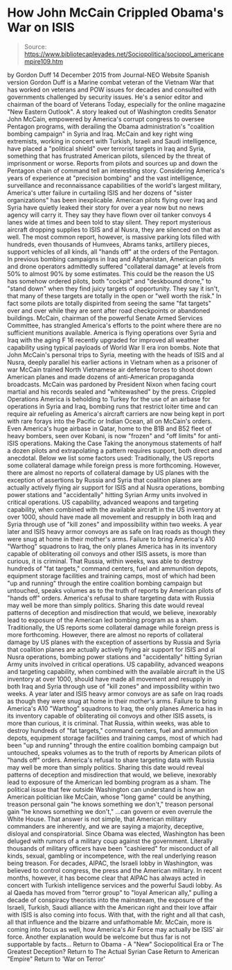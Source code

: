 # How John McCain Crippled Obama's War on ISIS

> Source: https://www.bibliotecapleyades.net/Sociopolitica/sociopol_americanempire109.htm

by Gordon Duff 14 December 2015
from Journal-NEO Website
Spanish version
Gordon Duff is a Marine combat veteran of the Vietnam War that has worked on veterans and POW issues for decades and consulted with governments challenged by security issues.
He's a senior editor and chairman of the board of Veterans Today, especially for the online magazine "New Eastern Outlook".
A story leaked out of Washington credits Senator John McCain, empowered by America's corrupt congress to oversee Pentagon programs, with derailing the Obama administration's "coalition bombing campaign" in Syria and Iraq.
McCain and key right wing extremists, working in concert with Turkish, Israeli and Saudi intelligence, have placed a "political shield" over terrorist targets in Iraq and Syria, something that has frustrated American pilots, silenced by the threat of imprisonment or worse. Reports from pilots and sources up and down the Pentagon chain of command tell an interesting story.
Considering America's years of experience at "precision bombing" and the vast intelligence, surveillance and reconnaissance capabilities of the world's largest military, America's utter failure in curtailing ISIS and her dozens of "sister organizations" has been inexplicable. American pilots flying over Iraq and Syria have quietly leaked their story for over a year now but no news agency will carry it. They say they have flown over oil tanker convoys 4 lanes wide at times and been told to stay silent. They report mysterious aircraft dropping supplies to ISIS and al Nusra, they are silenced on that as well. The most common report, however, is massive parking lots filled with hundreds, even thousands of Humvees, Abrams tanks, artillery pieces, support vehicles of all kinds, all "hands off" at the orders of the Pentagon. In previous bombing campaigns in Iraq and Afghanistan, American pilots and drone operators admittedly suffered "collateral damage" at levels from 50% to almost 90% by some estimates. This could be the reason the US has somehow ordered pilots, both "cockpit" and "deskbound drone," to "stand down" when they find juicy targets of opportunity. They say it isn't, that many of these targets are totally in the open or "well worth the risk." In fact some pilots are totally dispirited from seeing the same "fat targets" over and over while they are sent after road checkpoints or abandoned buildings. McCain, chairman of the powerful Senate Armed Services Committee, has strangled America's efforts to the point where there are no sufficient munitions available. America is flying operations over Syria and Iraq with the aging F 16 recently upgraded for improved all weather capability using typical payloads of World War II era iron bombs. Note that John McCain's personal trips to Syria, meeting with the heads of ISIS and al Nusra, deeply parallel his earlier actions in Vietnam when as a prisoner of war McCain trained North Vietnamese air defense forces to shoot down American planes and made dozens of anti-American propaganda broadcasts. McCain was pardoned by President Nixon when facing court martial and his records sealed and "whitewashed" by the press.
Crippled Operations America is beholding to Turkey for the use of an airbase for operations in Syria and Iraq, bombing runs that restrict loiter time and can require air refueling as America's aircraft carriers are now being kept in port with rare forays into the Pacific or Indian Ocean, all on McCain's orders. Even America's huge airbase in Qatar, home to the B1B and B52 fleet of heavy bombers, seen over Kobani, is now "frozen" and "off limits" for anti-ISIS operations.
Making the Case Taking the anonymous statements of half a dozen pilots and extrapolating a pattern requires support, both direct and anecdotal.
Below we list some factors used:
Traditionally, the US reports some collateral damage while foreign press is more forthcoming. However, there are almost no reports of collateral damage by US planes with the exception of assertions by Russia and Syria that coalition planes are actually actively flying air support for ISIS and al Nusra operations, bombing power stations and "accidentally" hitting Syrian Army units involved in critical operations. US capability, advanced weapons and targeting capability, when combined with the available aircraft in the US inventory at over 1000, should have made all movement and resupply in both Iraq and Syria through use of "kill zones" and impossibility within two weeks. A year later and ISIS heavy armor convoys are as safe on Iraq roads as though they were snug at home in their mother's arms. Failure to bring America's A10 "Warthog" squadrons to Iraq, the only planes America has in its inventory capable of obliterating oil convoys and other ISIS assets, is more than curious, it is criminal. That Russia, within weeks, was able to destroy hundreds of "fat targets," command centers, fuel and ammunition depots, equipment storage facilities and training camps, most of which had been "up and running" through the entire coalition bombing campaign but untouched, speaks volumes as to the truth of reports by American pilots of "hands off" orders. America's refusal to share targeting data with Russia may well be more than simply politics. Sharing this date would reveal patterns of deception and misdirection that would, we believe, inexorably lead to exposure of the American led bombing program as a sham.
Traditionally, the US reports some collateral damage while foreign press is more forthcoming.
However, there are almost no reports of collateral damage by US planes with the exception of assertions by Russia and Syria that coalition planes are actually actively flying air support for ISIS and al Nusra operations, bombing power stations and "accidentally" hitting Syrian Army units involved in critical operations.
US capability, advanced weapons and targeting capability, when combined with the available aircraft in the US inventory at over 1000, should have made all movement and resupply in both Iraq and Syria through use of "kill zones" and impossibility within two weeks.
A year later and ISIS heavy armor convoys are as safe on Iraq roads as though they were snug at home in their mother's arms.
Failure to bring America's A10 "Warthog" squadrons to Iraq, the only planes America has in its inventory capable of obliterating oil convoys and other ISIS assets, is more than curious, it is criminal.
That Russia, within weeks, was able to destroy hundreds of "fat targets," command centers, fuel and ammunition depots, equipment storage facilities and training camps, most of which had been "up and running" through the entire coalition bombing campaign but untouched, speaks volumes as to the truth of reports by American pilots of "hands off" orders.
America's refusal to share targeting data with Russia may well be more than simply politics.
Sharing this date would reveal patterns of deception and misdirection that would, we believe, inexorably lead to exposure of the American led bombing program as a sham.
The political issue that few outside Washington can understand is how an American politician like McCain, whose "long game" could be anything,
treason personal gain "he knows something we don't,"
treason
personal gain
"he knows something we don't,"
...can govern or even overrule the White House. That answer is not simple, that American military commanders are inherently, and we are saying a majority, deceptive, disloyal and conspiratorial.
Since Obama was elected, Washington has been deluged with rumors of a military coup against the government. Literally thousands of military officers have been "cashiered" for misconduct of all kinds, sexual, gambling or incompetence, with the real underlying reason being treason. For decades, AIPAC, the Israeli lobby in Washington, was believed to control congress, the press and the American military. In recent months, however, it has become clear that AIPAC has always acted in concert with Turkish intelligence services and the powerful Saudi lobby. As al Qaeda has moved from "terror group" to "loyal American ally," pulling a decade of conspiracy theorists into the mainstream, the exposure of the Israeli, Turkish, Saudi alliance with the American right and their love affair with ISIS is also coming into focus. With that, with the right and all that cash, all that influence and the bizarre and unfathomable Mr. McCain, more is coming into focus as well, how America's Air Force may actually be ISIS' air force. Another explanation would be welcome but thus far is not supportable by facts...
Return to Obama - A "New" Sociopolitical Era or The Greatest Deception?
Return to The Actual Syrian Case
Return to American "Empire"
Return to 'War on Terror'
